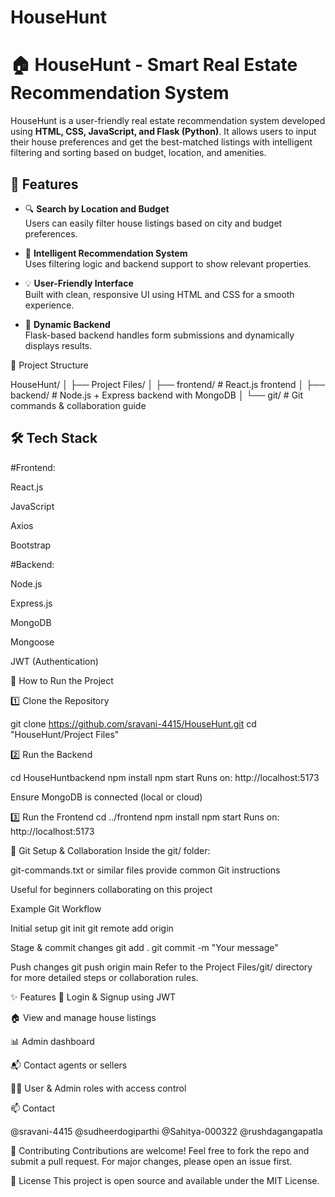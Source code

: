 # HouseHunt

# 🏠 HouseHunt - Smart Real Estate Recommendation System

HouseHunt is a user-friendly real estate recommendation system developed using **HTML, CSS, JavaScript, and Flask (Python)**. It allows users to input their house preferences and get the best-matched listings with intelligent filtering and sorting based on budget, location, and amenities.

## 📌 Features

- 🔍 **Search by Location and Budget**  
  Users can easily filter house listings based on city and budget preferences.

- 🧠 **Intelligent Recommendation System**  
  Uses filtering logic and backend support to show relevant properties.

- 💡 **User-Friendly Interface**  
  Built with clean, responsive UI using HTML and CSS for a smooth experience.

- 🔄 **Dynamic Backend**  
  Flask-based backend handles form submissions and dynamically displays results.

📁 Project Structure

HouseHunt/ │ ├── Project Files/ │ ├── frontend/ # React.js frontend │ ├── backend/ # Node.js + Express backend with MongoDB │ └── git/ # Git commands & collaboration guide

## 🛠️ Tech Stack
#Frontend:

React.js

JavaScript

Axios

Bootstrap

#Backend:

Node.js

Express.js

MongoDB

Mongoose

JWT (Authentication)

🔧 How to Run the Project

1️⃣ Clone the Repository

git clone https://github.com/sravani-4415/HouseHunt.git cd "HouseHunt/Project Files"

2️⃣ Run the Backend

cd HouseHuntbackend npm install npm start Runs on: http://localhost:5173

Ensure MongoDB is connected (local or cloud)

3️⃣ Run the Frontend cd ../frontend npm install npm start Runs on: http://localhost:5173

🌱 Git Setup & Collaboration Inside the git/ folder:

git-commands.txt or similar files provide common Git instructions

Useful for beginners collaborating on this project

Example Git Workflow

Initial setup
git init git remote add origin

Stage & commit changes
git add . git commit -m "Your message"

Push changes
git push origin main Refer to the Project Files/git/ directory for more detailed steps or collaboration rules.

✨ Features 🔐 Login & Signup using JWT

🏠 View and manage house listings

📊 Admin dashboard

📬 Contact agents or sellers

🧑‍💼 User & Admin roles with access control

📫 Contact

@sravani-4415
@sudheerdogiparthi
@Sahitya-000322
@rushdagangapatla

🤝 Contributing
Contributions are welcome! Feel free to fork the repo and submit a pull request. For major changes, please open an issue first.

📄 License
This project is open source and available under the MIT License.

